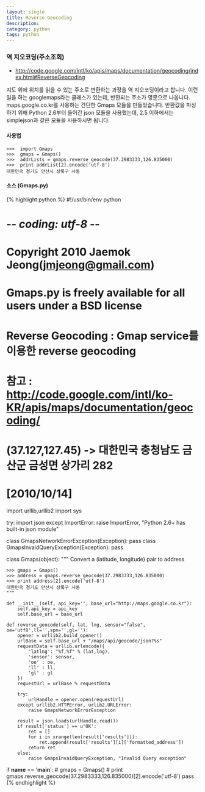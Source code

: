 ```yaml
---
layout: single
title: Reverse Geocoding
description: 
category: python
tags: python
---
```


### 역 지오코딩(주소조회)

- http://code.google.com/intl/ko/apis/maps/documentation/geocoding/index.html#ReverseGeocoding

지도 위에 위치를 읽을 수 있는 주소로 변환하는 과정을 역 지오코딩이라고 합니다. 이런 일을 하는
googlemaps라는 클래스가 있는데, 반환되는 주소가 영문으로 나옵니다. maps.google.co.kr를 사용하는
간단한 Gmaps 모듈을 만들었습니다. 반환값을 파싱하기 위해 Python 2.6부터 들어간 json 모듈을
사용했는데, 2.5 이하에서는 simplejson과 같은 모듈을 사용하시면 됩니다.

#### 사용법

	>>>  import Gmaps
    >>>  gmaps = Gmaps()
    >>>  addrLists = gmaps.reverse_geocode(37.2983333,126.835000)
    >>>  print addrList[2].encode('utf-8')
    대한민국 경기도 안산시 상록구 사동

#### 소스 (Gmaps.py)

{% highlight python %}
#!/usr/bin/env python
# -*- coding: utf-8 -*-
#
# Copyright 2010 Jaemok Jeong(jmjeong@gmail.com)
# Gmaps.py is freely available for all users under a BSD license
#
#
# Reverse Geocoding : Gmap service를 이용한 reverse geocoding
# 참고 : http://code.google.com/intl/ko-KR/apis/maps/documentation/geocoding/
#
#    (37.127,127.45) -> 대한민국 충청남도 금산군 금성면 상가리 282
#
# [2010/10/14]

import urllib,urllib2
import sys

try:
    import json
except ImportError:
    raise ImportError, "Python 2.6+ has built-in json module"

class GmapsNetworkErrorException(Exception):
    pass
class GmapsInvaidQueryException(Exception):
    pass

class Gmaps(object):
    """
    Convert a (latitude, longitude) pair to address

    >>> gmaps = Gmaps()
    >>> address = gmaps.reverse_geocode(37.2983333,126.835000)
    >>> print address[2].encode('utf-8')
    대한민국 경기도 안산시 상록구 사동
    """
    
    def __init__(self, api_key='', base_url="http://maps.google.co.kr"):
        self.api_key = api_key
        self.base_url = base_url

    def reverse_geocode(self, lat, lng, sensor="false", oe='utf8',ll='',spn='',gl=''):
        opener = urllib2.build_opener()
        urlBase = self.base_url + "/maps/api/geocode/json?%s"
        requestData = urllib.urlencode({
            'latlng': "%f,%f" % (lat,lng),
            'sensor': sensor,
            'oe' : oe,
            'll' : ll,
            'gl' : gl
        })
        requestUrl = urlBase % requestData
        
        try:
            urlHandle = opener.open(requestUrl)
        except urllib2.HTTPError, urlib2.URLError:
            raise GmapsNetworkErrorException
        
        result = json.loads(urlHandle.read())
        if result['status'] == u'OK':
            ret = []
            for i in xrange(len(result['results'])):
                ret.append(result['results'][i]['formatted_address'])
            return ret
        else:
            raise GmapsInvaidQueryException, "Invalid Query exception"
        
if __name__ == '__main__':
    # gmaps = Gmaps()
    # print gmaps.reverse_geocode(37.2983333,126.835000)[2].encode('utf-8')
    pass
{% endhighlight %}	
